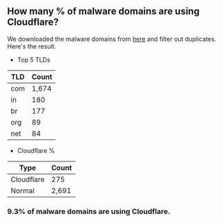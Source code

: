 ## How many % of malware domains are using Cloudflare?


We downloaded the malware domains from [here](https://urlhaus.abuse.ch) and filter out duplicates.
Here's the result.


[//]: # (start replacement)


- Top 5 TLDs

| TLD | Count |
| --- | --- |
| com | 1,674 |
| in | 180 |
| br | 177 |
| org | 89 |
| net | 84 |


- Cloudflare %

| Type | Count |
| --- | --- |
| Cloudflare | 275 |
| Normal | 2,691 |


### 9.3% of malware domains are using Cloudflare.